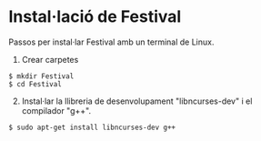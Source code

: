 # Instal·lació de Festival
Passos per instal·lar Festival amb un terminal de Linux.

1. Crear carpetes 
```
$ mkdir Festival
$ cd Festival
```
 
2. Instal·lar la llibreria de desenvolupament "libncurses-dev" i el compilador "g++".
```
$ sudo apt-get install libncurses-dev g++
```